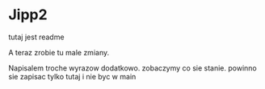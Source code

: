 # Jipp2

tutaj jest readme

A teraz zrobie tu male zmiany.

Napisalem troche wyrazow dodatkowo. zobaczymy co sie stanie. powinno sie zapisac tylko tutaj i nie byc w main
